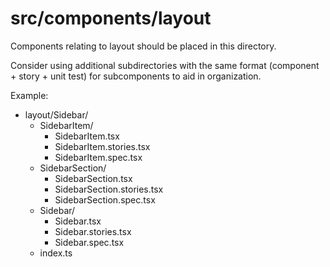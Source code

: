 # src/components/layout

Components relating to layout should be placed in this directory.

Consider using additional subdirectories with the same format (component + story + unit test) for subcomponents to aid in organization.

Example:

- layout/Sidebar/
  - SidebarItem/
    - SidebarItem.tsx
    - SidebarItem.stories.tsx
    - SidebarItem.spec.tsx
  - SidebarSection/
    - SidebarSection.tsx
    - SidebarSection.stories.tsx
    - SidebarSection.spec.tsx
  - Sidebar/
    - Sidebar.tsx
    - Sidebar.stories.tsx
    - Sidebar.spec.tsx
  - index.ts
